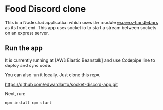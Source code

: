 # Food Discord clone

This is a Node chat application which uses the module [express-handlebars](https://www.npmjs.com/package/express-handlebars) as its front end. This app uses socket io to start a stream between sockets on an express server.

## Run the app

It is currently running at [AWS Elastic Beanstalk] and use Codepipe line to deploy and sync code.

You can also run it locally. Just clone this repo.

https://github.com/edwardlanto/socket-discord-app.git

Next, run:

`
    npm install
    npm start
`